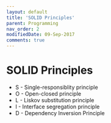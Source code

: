 ```yaml
---
layout: default
title: 'SOLID Principles'
parent: Programming
nav_order: 2
modifiedDate: 09-Sep-2017
comments: true
---
```

# SOLID Principles
<ul>
    <li>S&nbsp;- Single-responsiblity principle</li>
    <li>O&nbsp;- Open-closed principle</li>
    <li>L&nbsp;- Liskov substitution principle</li>
    <li>I&nbsp;- Interface segregation principle</li>
    <li>D&nbsp;- Dependency Inversion Principle</li>
</ul>
